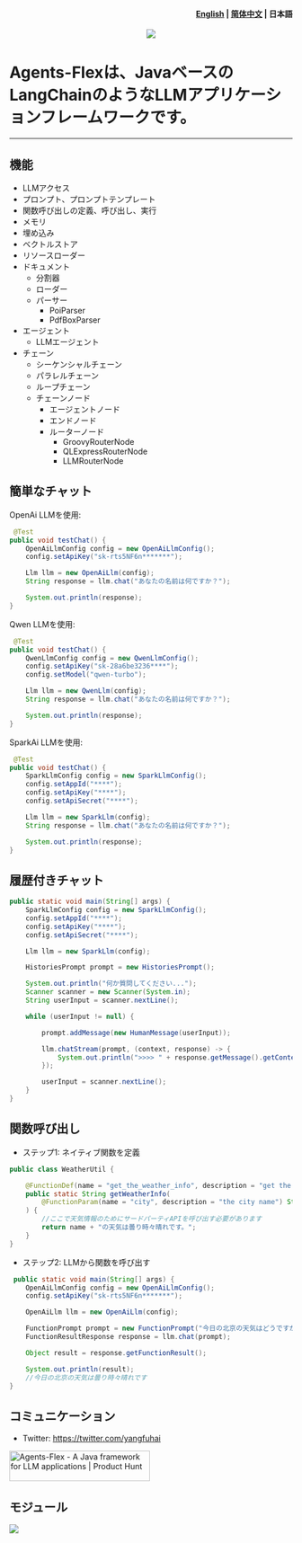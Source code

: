 <h4 align="right"><a href="./readme.md">English</a> | <a href="./readme_zh.md">简体中文</a> | <strong>日本語</strong></h4>

<p align="center">
    <img src="./docs/assets/images/banner.png"/>
</p>


# Agents-Flexは、JavaベースのLangChainのようなLLMアプリケーションフレームワークです。

---

## 機能

- LLMアクセス
- プロンプト、プロンプトテンプレート
- 関数呼び出しの定義、呼び出し、実行
- メモリ
- 埋め込み
- ベクトルストア
- リソースローダー
- ドキュメント
  - 分割器
  - ローダー
  - パーサー
    - PoiParser
    - PdfBoxParser
- エージェント
  - LLMエージェント
- チェーン
  - シーケンシャルチェーン
  - パラレルチェーン
  - ループチェーン
  - チェーンノード
    - エージェントノード
    - エンドノード
    - ルーターノード
      - GroovyRouterNode
      - QLExpressRouterNode
      - LLMRouterNode

## 簡単なチャット

OpenAi LLMを使用:

```java
 @Test
public void testChat() {
    OpenAiLlmConfig config = new OpenAiLlmConfig();
    config.setApiKey("sk-rts5NF6n*******");

    Llm llm = new OpenAiLlm(config);
    String response = llm.chat("あなたの名前は何ですか？");

    System.out.println(response);
}
```


Qwen LLMを使用:

```java
 @Test
public void testChat() {
    QwenLlmConfig config = new QwenLlmConfig();
    config.setApiKey("sk-28a6be3236****");
    config.setModel("qwen-turbo");

    Llm llm = new QwenLlm(config);
    String response = llm.chat("あなたの名前は何ですか？");

    System.out.println(response);
}
```


SparkAi LLMを使用:

```java
 @Test
public void testChat() {
    SparkLlmConfig config = new SparkLlmConfig();
    config.setAppId("****");
    config.setApiKey("****");
    config.setApiSecret("****");

    Llm llm = new SparkLlm(config);
    String response = llm.chat("あなたの名前は何ですか？");

    System.out.println(response);
}
```

## 履歴付きチャット


```java
public static void main(String[] args) {
    SparkLlmConfig config = new SparkLlmConfig();
    config.setAppId("****");
    config.setApiKey("****");
    config.setApiSecret("****");

    Llm llm = new SparkLlm(config);

    HistoriesPrompt prompt = new HistoriesPrompt();

    System.out.println("何か質問してください...");
    Scanner scanner = new Scanner(System.in);
    String userInput = scanner.nextLine();

    while (userInput != null) {

        prompt.addMessage(new HumanMessage(userInput));

        llm.chatStream(prompt, (context, response) -> {
            System.out.println(">>>> " + response.getMessage().getContent());
        });

        userInput = scanner.nextLine();
    }
}
```

## 関数呼び出し

- ステップ1: ネイティブ関数を定義

```java
public class WeatherUtil {

    @FunctionDef(name = "get_the_weather_info", description = "get the weather info")
    public static String getWeatherInfo(
        @FunctionParam(name = "city", description = "the city name") String name
    ) {
        //ここで天気情報のためにサードパーティAPIを呼び出す必要があります
        return name + "の天気は曇り時々晴れです。";
    }
}

```

- ステップ2: LLMから関数を呼び出す

```java
 public static void main(String[] args) {
    OpenAiLlmConfig config = new OpenAiLlmConfig();
    config.setApiKey("sk-rts5NF6n*******");

    OpenAiLlm llm = new OpenAiLlm(config);

    FunctionPrompt prompt = new FunctionPrompt("今日の北京の天気はどうですか？", WeatherUtil.class);
    FunctionResultResponse response = llm.chat(prompt);

    Object result = response.getFunctionResult();

    System.out.println(result);
    //今日の北京の天気は曇り時々晴れです
}
```


## コミュニケーション

- Twitter: https://twitter.com/yangfuhai

<a href="https://www.producthunt.com/posts/agents-flex?utm_source=badge-featured&utm_medium=badge&utm_souce=badge-agents&#0045;flex" target="_blank"><img src="https://api.producthunt.com/widgets/embed-image/v1/featured.svg?post_id=457469&theme=neutral" alt="Agents&#0045;Flex - &#0032;A&#0032;Java&#0032;framework&#0032;for&#0032;LLM&#0032;applications | Product Hunt" style="width: 250px; height: 54px;" width="250" height="54" /></a>

## モジュール

![](./docs/assets/images/modules.jpg)
